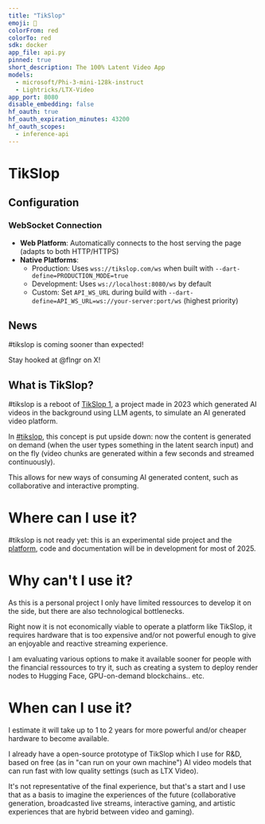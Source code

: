 ```yaml
---
title: "TikSlop"
emoji: 🍿
colorFrom: red
colorTo: red
sdk: docker
app_file: api.py
pinned: true
short_description: The 100% Latent Video App
models:
  - microsoft/Phi-3-mini-128k-instruct
  - Lightricks/LTX-Video
app_port: 8080
disable_embedding: false
hf_oauth: true
hf_oauth_expiration_minutes: 43200
hf_oauth_scopes:
  - inference-api
---
```



# TikSlop

## Configuration

### WebSocket Connection
- **Web Platform**: Automatically connects to the host serving the page (adapts to both HTTP/HTTPS)
- **Native Platforms**: 
  - Production: Uses `wss://tikslop.com/ws` when built with `--dart-define=PRODUCTION_MODE=true`
  - Development: Uses `ws://localhost:8080/ws` by default
  - Custom: Set `API_WS_URL` during build with `--dart-define=API_WS_URL=ws://your-server:port/ws` (highest priority)

## News

#tikslop is coming sooner than expected!

Stay hooked at @flngr on X!


## What is TikSlop?

#tikslop is a reboot of [TikSlop 1](https://x.com/danielpikl/status/1737882643625078835), a project made in 2023 which generated AI videos in the background using LLM agents, to simulate an AI generated video platform.

In [#tikslop](https://x.com/flngr/status/1864127796945011016), this concept is put upside down: now the content is generated on demand (when the user types something in the latent search input) and on the fly (video chunks are generated within a few seconds and streamed continuously).

This allows for new ways of consuming AI generated content, such as collaborative and interactive prompting.

# Where can I use it?

#tikslop is not ready yet: this is an experimental side project and the [platform](https://tikslop.com), code and documentation will be in development for most of 2025.

# Why can't I use it?

As this is a personal project I only have limited ressources to develop it on the side, but there are also technological bottlenecks.

Right now it is not economically viable to operate a platform like TikSlop, it requires hardware that is too expensive and/or not powerful enough to give an enjoyable and reactive streaming experience.

I am evaluating various options to make it available sooner for people with the financial ressources to try it, such as creating a system to deploy render nodes to Hugging Face, GPU-on-demand blockchains.. etc.

# When can I use it?

I estimate it will take up to 1 to 2 years for more powerful and/or cheaper hardware to become available.

I already have a open-source prototype of TikSlop which I use for R&D, based on free (as in "can run on your own machine") AI video models that can run fast with low quality settings (such as LTX Video).

It's not representative of the final experience, but that's a start and I use that as a basis to imagine the experiences of the future (collaborative generation, broadcasted live streams, interactive gaming, and artistic experiences that are hybrid between video and gaming).

